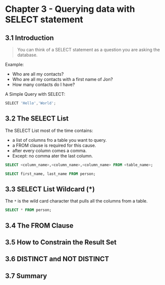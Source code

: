 # Chapter 3 - Querying data with SELECT statement

## 3.1 Introduction

> You can think of a SELECT statement as a question you are asking the database.

Example:
* Who are all my contacts?
* Who are all my contacts with a first name of Jon?
* How many contacts do I have?

A Simple Query with SELECT:

```go
SELECT 'Hello','World';
```

## 3.2 The SELECT List

The SELECT List most of the time contains:
* a list of columns fro a table you want to query.
* a FROM clause is required for this cause.
* after every column comes a comma.
* Except: no comma ater the last column.

```sql
SELECT <column_name>,<column_name>,<column_name> FROM <table_name>;

SELECT first_name, last_name FROM person;
```

## 3.3 SELECT List Wildcard (*)

 The `*` is the wild card character that pulls all the columns from a table.

```sql
SELECT * FROM person;
```

## 3.4 The FROM Clause
## 3.5 How to Constrain the Result Set
## 3.6 DISTINCT and NOT DISTINCT
## 3.7 Summary